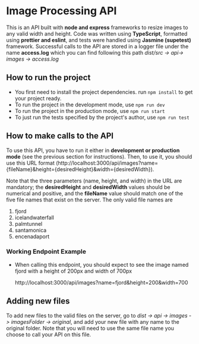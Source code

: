 # Image Processing API

This is an API built with **node and express** frameworks to resize images to any valid width and height. Code was written using **TypeScript**, formatted using **prettier and eslint**, and tests were handled using **Jasmine (supetest)** framework. Successful calls to the API are stored in a logger file under the name **access.log** which you can find following this path _dist/src -> api-> images -> access.log_

## How to run the project

- You first need to install the project dependencies. run `npm install` to get your project ready.
- To run the project in the development mode, use `npm run dev`
- To run the project in the production mode, use `npm run start`
- To just run the tests specified by the project's author, use `npm run test`

## How to make calls to the API

To use this API, you have to run it either in **development or production mode** (see the previous section for instructions). Then, to use it, you should use this URL format (http://localhost:3000/api/images?name={fileName}&height={desiredHeight}&width={desiredWidth}).

Note that the three parameters (name, height, and width) in the URL are mandatory; the **desiredHeight** and **desiredWidth** values should be numerical and positive, and the **fileName** value should match one of the five file names that exist on the server. The only valid file names are

1. fjord
2. icelandwaterfall
3. palmtunnel
4. santamonica
5. encenadaport

### Working Endpoint Example

- When calling this endpoint, you should expect to see the image named fjord with a height of 200px and width of 700px

  http://localhost:3000/api/images?name=fjord&height=200&width=700

## Adding new files

To add new files to the valid files on the server, go to _dist -> api -> images -> imagesFolder -> original_, and add your new file with any name to the original folder. Note that you will need to use the same file name you choose to call your API on this file.
